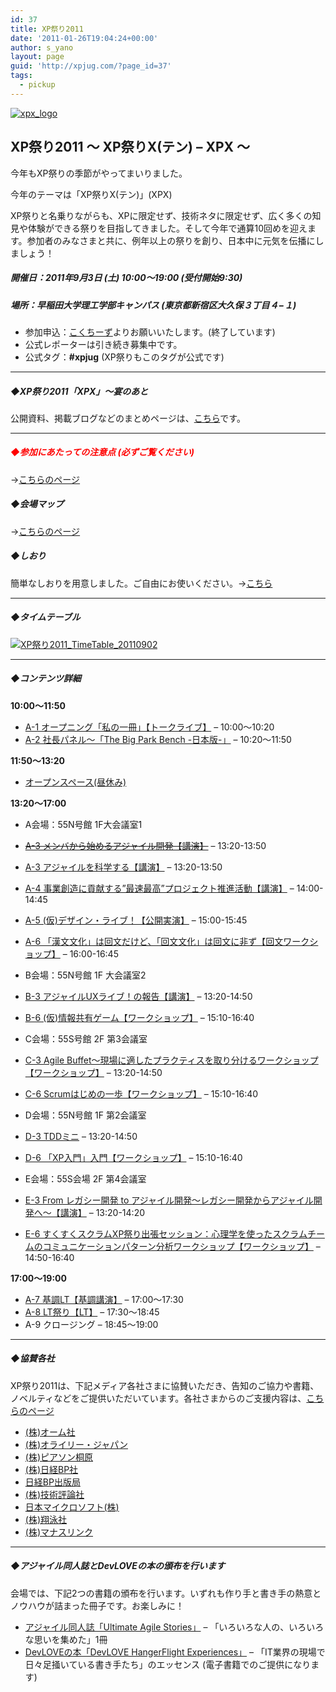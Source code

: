 ```yaml
---
id: 37
title: XP祭り2011
date: '2011-01-26T19:04:24+00:00'
author: s_yano
layout: page
guid: 'http://xpjug.com/?page_id=37'
tags:
  - pickup
---
```


[![](http://xpjug.com/wp-content/uploads/2011/01/xpx_logo-289x300.png "xpx_logo")](http://xpjug.com/wp-content/uploads/2011/01/xpx_logo.png)

## XP祭り2011 ～ XP祭りX(テン) – XPX ～

今年もXP祭りの季節がやってまいりました。

今年のテーマは「XP祭りX(テン)」(XPX)

XP祭りと名乗りながらも、XPに限定せず、技術ネタに限定せず、広く多くの知見や体験ができる祭りを目指してきました。そして今年で通算10回めを迎えます。参加者のみなさまと共に、例年以上の祭りを創り、日本中に元気を伝播にしましょう！

##### 開催日：2011年9月3日 (土) 10:00～19:00 (受付開始9:30)

##### 場所：早稲田大学理工学部キャンパス (東京都新宿区大久保３丁目４−１)

- 参加申込：[こくちーず](http://kokucheese.com/event/index/14347/)よりお願いいたします。(終了しています)
- 公式レポーターは引き続き募集中です。
- 公式タグ：**\#xpjug** (XP祭りもこのタグが公式です)

---

##### ◆XP祭り2011「XPX」～宴のあと

公開資料、掲載ブログなどのまとめページは、[こちら](http://xpjug.com/xpx_end/ "XP祭り2011「XPX」～宴のあと")です。

---

##### <font color="red">◆参加にあたっての注意点 (必ずご覧ください)</font>

→[こちらのページ](http://xpjug.com/xpx_attention/ "【注意事項】XP祭り2011参加にあたって")

##### ◆会場マップ

→[こちらのページ](http://xpjug.com/xpx_map/ "会場マップ")

##### ◆しおり

簡単なしおりを用意しました。ご自由にお使いください。→[こちら](http://bit.ly/rsyPXi)

---

##### ◆タイムテーブル

[![](http://xpjug.com/wp-content/uploads/2011/01/9c666de850a9a082e16a65ec4508bb3b.jpg "XP祭り2011_TimeTable_20110902")](http://xpjug.com/wp-content/uploads/2011/01/9c666de850a9a082e16a65ec4508bb3b.jpg)

---

##### ◆コンテンツ詳細

**10:00～11:50**

- [A-1 オープニング「私の一冊」【トークライブ】](http://xpjug.com/xpx-contents-a1/ "A-1 オープニング「私の一冊」【トークライブ】") – 10:00～10:20
- [A-2 社長パネル～「The Big Park Bench -日本版-」](http://xpjug.com/xpx-contents-a2/ "A-2 社長パネル～「The Big Park Bench -日本版-」") – 10:20～11:50

**11:50～13:20**

- [オープンスペース(昼休み)](http://xpjug.com/xpx-contents-lunch/ "オープンスペース(昼休み)")

**13:20～17:00**

- A会場：55N号館 1F大会議室1
- [<del datetime="2011-08-30T06:34:56+00:00">A-3 メンバから始めるアジャイル開発【講演】</del>](http://xpjug.com/xpx-contents-a3/ "[中止] A-3 メンバから始めるアジャイル開発【講演】") – 13:20-13:50
- [A-3 アジャイルを科学する【講演】](http://xpjug.com/xpx-contents-b4/ "A-3 アジャイルを科学する【講演】") – 13:20-13:50
- [A-4 事業創造に貢献する”最速最高”プロジェクト推進活動【講演】](http://xpjug.com/xpx-contents-a4/ "A-4 事業創造に貢献する”最速最高”プロジェクト推進活動【講演】") – 14:00-14:45
- [A-5 (仮)デザイン・ライブ！【公開実演】](http://xpjug.com/xpx-contents-a5/ "(仮) デザイン・ライブ！") – 15:00-15:45
- [A-6 「漢文文化」は回文だけど、「回文文化」は回文に非ず【回文ワークショップ】](http://xpjug.com/xpx-contents-a6/ "A-6 「漢文文化」は回文だけど、「回文文化」は回文に非ず【回文ワークショップ】") – 16:00-16:45


- B会場：55N号館 1F 大会議室2
- [B-3 アジャイルUXライブ！の報告【講演】](http://xpjug.com/xpx-contents-b3/ "B-3 アジャイルUXライブ！の報告【講演】") – 13:20-14:50
- [B-6 (仮)情報共有ゲーム【ワークショップ】](http://xpjug.com/xpx-contents-b6/ "B-6 (仮)情報共有ゲーム【ワークショップ】") – 15:10-16:40


- C会場：55S号館 2F 第3会議室
- [C-3 Agile Buffet～現場に適したプラクティスを取り分けるワークショップ【ワークショップ】](http://xpjug.com/xpx-contents-c3/ "C-3 Agile Buffet～現場に適したプラクティスを取り分けるワークショップ【ワークショップ】") – 13:20-14:50
- [C-6 Scrumはじめの一歩【ワークショップ】](http://xpjug.com/xpx-contents-c6/ "C-6 Scrumはじめの一歩【ワークショップ】") – 15:10-16:40


- D会場：55N号館 1F 第2会議室
- [D-3 TDDミニ](http://xpjug.com/xpx-contents-d3/ "D-3 TDDミニ") – 13:20-14:50
- [D-6 「XP入門」入門【ワークショップ】](http://xpjug.com/xpx-contents-d6/ "D-6 「XP入門」入門【ワークショップ】") – 15:10-16:40


- E会場：55S会場 2F 第4会議室
- [E-3 From レガシー開発 to アジャイル開発～レガシー開発からアジャイル開発へ～【講演】](http://xpjug.com/xpx-contents-e3/ "E-3 From レガシー開発 to アジャイル開発～レガシー開発からアジャイル開発へ～【講演】") – 13:20-14:20
- [E-6 すくすくスクラムXP祭り出張セッション：心理学を使ったスクラムチームのコミュニケーションパターン分析ワークショップ【ワークショップ】](http://xpjug.com/xpx-contents-e6/ "E-6 すくすくスクラムXP祭り出張セッション：心理学を使ったスクラムチームのコミュニケーションパターン分析ワークショップ【ワークショップ】") – 14:50-16:40


**17:00～19:00**

- [A-7 基調LT【基調講演】](http://xpjug.com/xpx-contents-a7/ "A-7 基調LT【基調講演】") – 17:00～17:30
- [A-8 LT祭り【LT】](http://xpjug.com/xpx-contents-a8/ "A-8 LT祭り【LT】") – 17:30～18:45
- A-9 クロージング – 18:45～19:00

---

##### ◆協賛各社

XP祭り2011は、下記メディア各社さまに協賛いただき、告知のご協力や書籍、ノベルティなどをご提供いただいています。各社さまからのご支援内容は、[こちらのページ](http://xpjug.com/xpx_notice3/ "協賛各社からのご支援")

- [(株)オーム社](http://www.ohmsha.co.jp/)
- [(株)オライリー・ジャパン](http://www.oreilly.co.jp/index.shtml)
- [(株)ピアソン桐原](http://www.pearsonkirihara.jp/)
- [(株)日経BP社](http://itpro.nikkeibp.co.jp/index.html)
- [日経BP出版局](http://ec.nikkeibp.co.jp/index.html)
- [(株)技術評論社](http://gihyo.jp/)
- [日本マイクロソフト(株)](http://www.microsoft.com/japan/powerpro/developer/agile/default.mspx)
- [(株)翔泳社](http://www.shoeisha.co.jp/)
- [(株)マナスリンク](http://www.manaslink.com/)

---

##### ◆アジャイル同人誌とDevLOVEの本の頒布を行います

会場では、下記2つの書籍の頒布を行います。いずれも作り手と書き手の熱意とノウハウが詰まった冊子です。お楽しみに！

- [アジャイル同人誌「Ultimate Agile Stories」](http://bit.ly/q1aPV6) – 「いろいろな人の、いろいろな思いを集めた」1冊
- [DevLOVEの本「DevLOVE HangerFlight Experiences」](http://bit.ly/qv2Rx6) – 「IT業界の現場で日々足掻いている書き手たち」のエッセンス (電子書籍でのご提供になります)